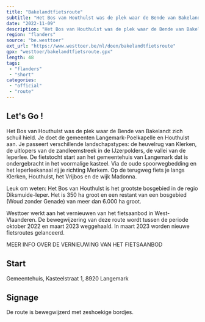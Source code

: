 ```yaml
---
title: "Bakelandtfietsroute"
subtitle: "Het Bos van Houthulst was de plek waar de Bende van Bakelandt zich schuil hield"
date: "2022-11-09"
description: "Het Bos van Houthulst was de plek waar de Bende van Bakelandt zich schuil hield"
region: "flanders"
source: "be.westtoer"
ext_url: "https://www.westtoer.be/nl/doen/bakelandtfietsroute"
gpx: "westtoer/bakelandtfietsroute.gpx"
length: 48
tags:
 - "flanders"
 - "short"
categories:
 - "official"
 - "route"
---
```


## Let's Go ! 

Het Bos van Houthulst was de plek waar de Bende van Bakelandt zich schuil hield. Je doet de gemeenten Langemark-Poelkapelle en Houthulst aan. Je passeert verschillende landschapstypes: de heuvelrug van Klerken, de uitlopers van de zandleemstreek in de IJzerpolders, de vallei van de Ieperlee. De fietstocht start aan het gemeentehuis van Langemark dat is ondergebracht in het voormalige kasteel. Via de oude spoorwegbedding en het Ieperleekanaal rij je richting Merkem. Op de terugweg fiets je langs Klerken, Houthulst, het Vrijbos en de wijk Madonna.

Leuk om weten: Het Bos van Houthulst is het grootste bosgebied in de regio Diksmuide-Ieper. Het is 350 ha groot en een restant van een bosgebied (Woud zonder Genade) van meer dan 6.000 ha groot.

Westtoer werkt aan het vernieuwen van het fietsaanbod in West-Vlaanderen. De bewegwijzering van deze route wordt tussen de periode oktober 2022 en maart 2023 weggehaald. In maart 2023 worden nieuwe fietsroutes gelanceerd.

MEER INFO OVER DE VERNIEUWING VAN HET FIETSAANBOD

## Start

Gemeentehuis, Kasteelstraat 1, 8920 Langemark

## Signage

De route is bewegwijzerd met zeshoekige bordjes.
